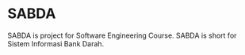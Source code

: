 # SABDA
SABDA is project for Software Engineering Course. SABDA is short for Sistem Informasi Bank Darah.
